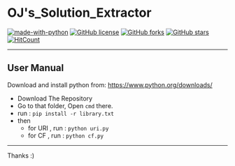 # OJ's_Solution_Extractor

[![made-with-python](https://img.shields.io/badge/Made%20with-Python-1f425f.svg)](https://www.python.org/)
[![GitHub license](https://img.shields.io/github/license/xack20/OJ-s_Solution_Extractor.svg)](https://github.com/xack20/OJ-s_Solution_Extractor/blob/master/LICENSE)
[![GitHub forks](https://img.shields.io/github/forks/xack20/OJ-s_Solution_Extractor.svg?style=social&label=Fork)](https://github.com/xack20/OJ-s_Solution_Extractor)
[![GitHub stars](https://img.shields.io/github/stars/xack20/OJ-s_Solution_Extractor.svg?style=social&label=Stars)](https://github.com/xack20/OJ-s_Solution_Extractor)
[![HitCount](http://hits.dwyl.io/xack20/badges.svg)](http://hits.dwyl.io/xack20/badges)

<hr>

## User Manual

Download and install python from: https://www.python.org/downloads/

* Download The Repository
* Go to that folder, Open ```cmd``` there.
* run : ```pip install -r library.txt```
* then
  * for URI , run : ```python uri.py```
  * for CF , run  : ```python cf.py```

<hr>
Thanks :) 
